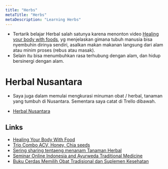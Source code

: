 ```yaml
---
title: "Herbs"
metaTitle: "Herbs"
metaDescription: "Learning Herbs"
---
```


- Tertarik belajar Herbal salah satunya karena menonton video [Healing your body with foods](https://youtu.be/3vudNvflufc), yg menjelaskan gimana tubuh manusia bisa nyembuhin dirinya sendiri, asalkan makan makanan langsung dari alam atau minim proses (rebus atau masak).
- Selain itu bisa menumbuhkan rasa terhubung dengan alam, dan hidup bersinergi dengan alam.

# Herbal Nusantara

- Saya juga dalam memulai mengkurasi minuman obat / herbal, tanaman yang tumbuh di Nusantara. Sementara saya catat di Trello dibawah.

- [Herbal Nusantara](https://trello.com/b/EBMhsNYt/herbal-nusantara)

## Links

- [Healing Your Body With Food](https://www.spiritsciencecentral.com/blog/healing-your-body-with-food-the-complete-movie)
- [Trio Combo ACV, Honey, Chia seeds](/herbs/acv-chia-seeds)
- [Sering sharing tentaeng menanam Tanaman Herbal](https://mobile.twitter.com/pacarkecilku)
- [Seminar Online Indonesia and Ayurweda Traditional Medicine](https://www.youtube.com/watch?v=ocXQdC6wQuE)
- [Buku Cerdas Memilih Obat Tradisional dan Suplemen Kesehatan](http://bit.ly/BukuCerdasMemilihOTSK)
